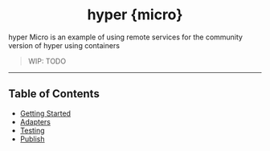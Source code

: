 <h1 align="center">hyper {micro}</h1>
<p>hyper Micro is an example of using remote services for the community version of hyper using containers</p>

> WIP: TODO

---

## Table of Contents

- [Getting Started](#getting-started)
- [Adapters](#adapters)
- [Testing](#testing)
- [Publish](#publish)

